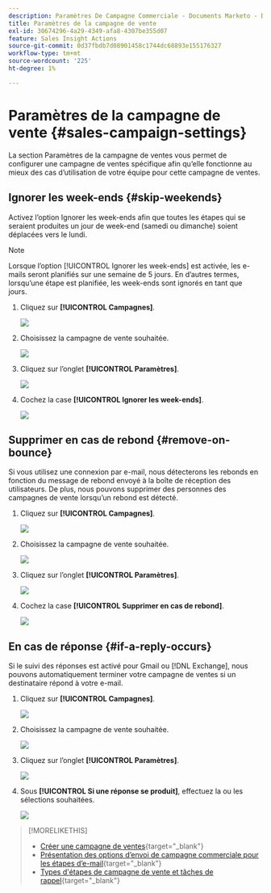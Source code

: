 ```yaml
---
description: Paramètres De Campagne Commerciale - Documents Marketo - Documentation Du Produit
title: Paramètres de la campagne de vente
exl-id: 30674296-4a29-4349-afa8-4307be355d07
feature: Sales Insight Actions
source-git-commit: 0d37fbdb7d08901458c1744dc68893e155176327
workflow-type: tm+mt
source-wordcount: '225'
ht-degree: 1%

---
```


# Paramètres de la campagne de vente {#sales-campaign-settings}

La section Paramètres de la campagne de ventes vous permet de configurer une campagne de ventes spécifique afin qu’elle fonctionne au mieux des cas d’utilisation de votre équipe pour cette campagne de ventes.

## Ignorer les week-ends {#skip-weekends}

Activez l’option Ignorer les week-ends afin que toutes les étapes qui se seraient produites un jour de week-end (samedi ou dimanche) soient déplacées vers le lundi.

>[!NOTE]
>
>Lorsque l’option [!UICONTROL Ignorer les week-ends] est activée, les e-mails seront planifiés sur une semaine de 5 jours. En d’autres termes, lorsqu’une étape est planifiée, les week-ends sont ignorés en tant que jours.

1. Cliquez sur **[!UICONTROL Campagnes]**.

   ![](assets/sales-campaign-settings-1.png)

1. Choisissez la campagne de vente souhaitée.

   ![](assets/sales-campaign-settings-2.png)

1. Cliquez sur l’onglet **[!UICONTROL Paramètres]**.

   ![](assets/sales-campaign-settings-3.png)

1. Cochez la case **[!UICONTROL Ignorer les week-ends]**.

   ![](assets/sales-campaign-settings-4.png)

## Supprimer en cas de rebond {#remove-on-bounce}

Si vous utilisez une connexion par e-mail, nous détecterons les rebonds en fonction du message de rebond envoyé à la boîte de réception des utilisateurs. De plus, nous pouvons supprimer des personnes des campagnes de vente lorsqu’un rebond est détecté.

1. Cliquez sur **[!UICONTROL Campagnes]**.

   ![](assets/sales-campaign-settings-5.png)

1. Choisissez la campagne de vente souhaitée.

   ![](assets/sales-campaign-settings-6.png)

1. Cliquez sur l’onglet **[!UICONTROL Paramètres]**.

   ![](assets/sales-campaign-settings-7.png)

1. Cochez la case **[!UICONTROL Supprimer en cas de rebond]**.

   ![](assets/sales-campaign-settings-8.png)

## En cas de réponse {#if-a-reply-occurs}

Si le suivi des réponses est activé pour Gmail ou [!DNL Exchange], nous pouvons automatiquement terminer votre campagne de ventes si un destinataire répond à votre e-mail.

1. Cliquez sur **[!UICONTROL Campagnes]**.

   ![](assets/sales-campaign-settings-9.png)

1. Choisissez la campagne de vente souhaitée.

   ![](assets/sales-campaign-settings-10.png)

1. Cliquez sur l’onglet **[!UICONTROL Paramètres]**.

   ![](assets/sales-campaign-settings-11.png)

1. Sous **[!UICONTROL Si une réponse se produit]**, effectuez la ou les sélections souhaitées.

   ![](assets/sales-campaign-settings-12.png)

>[!MORELIKETHIS]
>
>* [Créer une campagne de ventes](/help/marketo/product-docs/marketo-sales-insight/actions/campaigns/create-a-sales-campaign.md){target="_blank"}
>* [Présentation des options d’envoi de campagne commerciale pour les étapes d’e-mail](/help/marketo/product-docs/marketo-sales-insight/actions/campaigns/understanding-sales-campaign-send-options-for-email-steps.md){target="_blank"}
>* [Types d&#39;étapes de campagne de vente et tâches de rappel](/help/marketo/product-docs/marketo-sales-insight/actions/campaigns/sales-campaign-step-types-and-reminder-tasks.md){target="_blank"}
